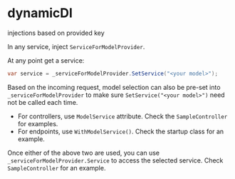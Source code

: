 # dynamicDI
injections based on provided key

In any service, inject `ServiceForModelProvider`. 

At any point get a service:

```c#
var service = _serviceForModelProvider.SetService("<your model>");
```

Based on the incoming request, model selection can also be pre-set into `_serviceForModelProvider` to make sure `SetService("<your model>")` need not be called each time. 

- For controllers, use `ModelService` attribute. Check the `SampleController` for examples.
- For endpoints, use `WithModelService()`. Check the startup class for an example.

Once either of the above two are used, you can use `_serviceForModelProvider.Service` to access the selected service. Check `SampleController` for an example. 